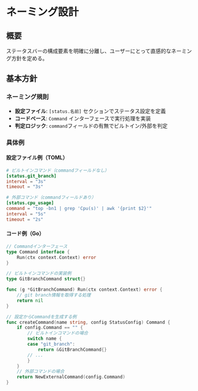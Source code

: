 # ネーミング設計

## 概要

ステータスバーの構成要素を明確に分離し、ユーザーにとって直感的なネーミング方針を定める。

## 基本方針

### ネーミング規則

- **設定ファイル**: `[status.名前]` セクションでステータス設定を定義
- **コードベース**: `Command` インターフェースで実行処理を実装
- **判定ロジック**: `command`フィールドの有無でビルトイン/外部を判定

### 具体例

#### 設定ファイル例（TOML）

```toml
# ビルトインコマンド（commandフィールドなし）
[status.git_branch]
interval = "3s"
timeout = "3s"

# 外部コマンド（commandフィールドあり）
[status.cpu_usage]
command = "top -bn1 | grep 'Cpu(s)' | awk '{print $2}'"
interval = "5s"
timeout = "2s"
```

#### コード例（Go）

```go
// Commandインターフェース
type Command interface {
    Run(ctx context.Context) error
}

// ビルトインコマンドの実装例
type GitBranchCommand struct{}

func (g *GitBranchCommand) Run(ctx context.Context) error {
    // git branch情報を取得する処理
    return nil
}

// 設定からCommandを生成する例
func createCommand(name string, config StatusConfig) Command {
    if config.Command == "" {
        // ビルトインコマンドの場合
        switch name {
        case "git_branch":
            return &GitBranchCommand{}
        // ...
        }
    }
    // 外部コマンドの場合
    return NewExternalCommand(config.Command)
}
```
